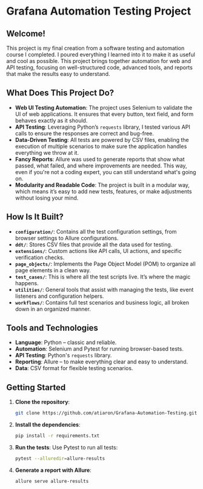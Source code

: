 # Grafana Automation Testing Project

## Welcome!
This project is my final creation from a software testing and automation course I completed. I poured everything I learned into it to make it as useful and cool as possible. This project brings together automation for web and API testing, focusing on well-structured code, advanced tools, and reports that make the results easy to understand.

## What Does This Project Do?
- **Web UI Testing Automation**: The project uses Selenium to validate the UI of web applications. It ensures that every button, text field, and form behaves exactly as it should.
- **API Testing**: Leveraging Python’s `requests` library, I tested various API calls to ensure the responses are correct and bug-free.
- **Data-Driven Testing**: All tests are powered by CSV files, enabling the execution of multiple scenarios to make sure the application handles everything we throw at it.
- **Fancy Reports**: Allure was used to generate reports that show what passed, what failed, and where improvements are needed. This way, even if you're not a coding expert, you can still understand what's going on.
- **Modularity and Readable Code**: The project is built in a modular way, which means it’s easy to add new tests, features, or make adjustments without losing your mind.

## How Is It Built?
- **`configuration/`**: Contains all the test configuration settings, from browser settings to Allure configurations.
- **`ddt/`**: Stores CSV files that provide all the data used for testing.
- **`extensions/`**: Custom actions like API calls, UI actions, and specific verification checks.
- **`page_objects/`**: Implements the Page Object Model (POM) to organize all page elements in a clean way.
- **`test_cases/`**: This is where all the test scripts live. It’s where the magic happens.
- **`utilities/`**: General tools that assist with managing the tests, like event listeners and configuration helpers.
- **`workflows/`**: Contains full test scenarios and business logic, all broken down in an organized manner.

## Tools and Technologies
- **Language**: Python – classic and reliable.
- **Automation**: Selenium and Pytest for running browser-based tests.
- **API Testing**: Python's `requests` library.
- **Reporting**: Allure – to make everything clear and easy to understand.
- **Data**: CSV format for flexible testing scenarios.

## Getting Started
1. **Clone the repository**:
   ```bash
   git clone https://github.com/atiaron/Grafana-Automation-Testing.git
   ```
2. **Install the dependencies**:
   ```bash
   pip install -r requirements.txt
   ```
3. **Run the tests**:
   Use Pytest to run all tests:
   ```bash
   pytest --alluredir=allure-results
   ```
4. **Generate a report with Allure**:
   ```bash
   allure serve allure-results
   
